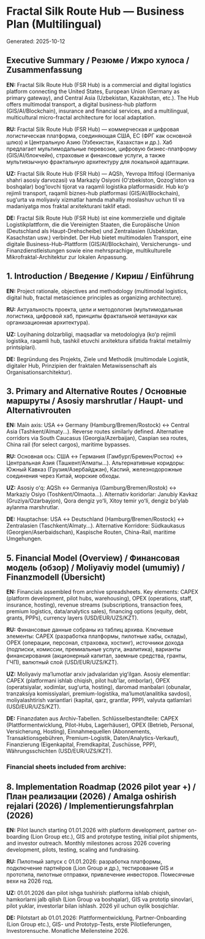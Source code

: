 # Fractal Silk Route Hub — Business Plan (Multilingual)

Generated: 2025-10-12

## Executive Summary / Резюме / Ижро хулоса / Zusammenfassung

**EN:** Fractal Silk Route Hub (FSR Hub) is a commercial and digital logistics platform connecting the United States, European Union (Germany as primary gateway), and Central Asia (Uzbekistan, Kazakhstan, etc.). The Hub offers multimodal transport, a digital business-hub platform (GIS/AI/Blockchain), insurance and financial services, and a multilingual, multicultural micro-fractal architecture for local adaptation.

**RU:** Fractal Silk Route Hub (FSR Hub) — коммерческая и цифровая логистическая платформа, соединяющая США, ЕС (ФРГ как основной шлюз) и Центральную Азию (Узбекистан, Казахстан и др.). Хаб предлагает мультимодальные перевозки, цифровую бизнес-платформу (GIS/AI/блокчейн), страховые и финансовые услуги, а также мультиязычную фрактальную архитектуру для локальной адаптации.

**UZ:** Fractal Silk Route Hub (FSR Hub) — AQSh, Yevropa Ittifoqi (Germaniya shahri asosiy darvozasi) va Markaziy Osiyoni (Oʻzbekiston, Qozogʻiston va boshqalar) bogʻlovchi tijorat va raqamli logistika platformasidir. Hub koʻp rejimli transport, raqamli biznes-hub platformasi (GIS/AI/Blockchain), sugʻurta va moliyaviy xizmatlar hamda mahalliy moslashuv uchun til va madaniyatga mos fraktal arxitekturani taklif etadi.

**DE:** Fractal Silk Route Hub (FSR Hub) ist eine kommerzielle und digitale Logistikplattform, die die Vereinigten Staaten, die Europäische Union (Deutschland als Haupt-Drehscheibe) und Zentralasien (Usbekistan, Kasachstan usw.) verbindet. Der Hub bietet multimodalen Transport, eine digitale Business-Hub-Plattform (GIS/AI/Blockchain), Versicherungs- und Finanzdienstleistungen sowie eine mehrsprachige, multikulturelle Mikrofraktal-Architektur zur lokalen Anpassung.

## 1. Introduction / Введение / Кириш / Einführung

**EN:** Project rationale, objectives and methodology (multimodal logistics, digital hub, fractal metascience principles as organizing architecture).

**RU:** Актуальность проекта, цели и методология (мультимодальная логистика, цифровой хаб, принципы фрактальной метанауки как организационная архитектура).

**UZ:** Loyihaning dolzarbligi, maqsadlar va metodologiya (koʻp rejimli logistika, raqamli hub, tashkil etuvchi arxitektura sifatida fraktal metailmiy printsiplari).

**DE:** Begründung des Projekts, Ziele und Methodik (multimodale Logistik, digitaler Hub, Prinzipien der fraktalen Metawissenschaft als Organisationsarchitektur).

## 3. Primary and Alternative Routes / Основные маршруты / Asosiy marshrutlar / Haupt- und Alternativrouten

**EN:** Main axis: USA ↔ Germany (Hamburg/Bremen/Rostock) ↔ Central Asia (Tashkent/Almaty...). Reverse routes similarly defined. Alternative corridors via South Caucasus (Georgia/Azerbaijan), Caspian sea routes, China rail (for select cargos), maritime bypasses.

**RU:** Основная ось: США ↔ Германия (Гамбург/Бремен/Росток) ↔ Центральная Азия (Ташкент/Алматы...). Альтернативные коридоры: Южный Кавказ (Грузия/Азербайджан), Каспий, железнодорожные соединения через Китай, морские обходы.

**UZ:** Asosiy oʻq: AQSh ↔ Germaniya (Gamburg/Bremen/Rostok) ↔ Markaziy Osiyo (Toshkent/Olmaota...). Alternativ koridorlar: Janubiy Kavkaz (Gruziya/Ozarbayjon), Qora dengiz yoʻli, Xitoy temir yoʻli, dengiz boʻylab aylanma marshrutlar.

**DE:** Hauptachse: USA ↔ Deutschland (Hamburg/Bremen/Rostock) ↔ Zentralasien (Taschkent/Almaty...). Alternative Korridore: Südkaukasus (Georgien/Aserbaidschan), Kaspische Routen, China-Rail, maritime Umgehungen.

## 5. Financial Model (Overview) / Финансовая модель (обзор) / Moliyaviy model (umumiy) / Finanzmodell (Übersicht)

**EN:** Financials assembled from archive spreadsheets. Key elements: CAPEX (platform development, pilot hubs, warehousing), OPEX (operations, staff, insurance, hosting), revenue streams (subscriptions, transaction fees, premium logistics, data/analytics sales), financing options (equity, debt, grants, PPPs), currency layers (USD/EUR/UZS/KZT).

**RU:** Финансовые данные собраны из таблиц архива. Ключевые элементы: CAPEX (разработка платформы, пилотные хабы, склады), OPEX (операции, персонал, страховка, хостинг), источники дохода (подписки, комиссии, премиальные услуги, аналитика), варианты финансирования (акционерный капитал, заемные средства, гранты, ГЧП), валютный слой (USD/EUR/UZS/KZT).

**UZ:** Moliyaviy maʼlumotlar arxiv jadvalaridan yigʻilgan. Asosiy elementlar: CAPEX (platformani ishlab chiqish, pilot hub'lar, omborlar), OPEX (operatsiyalar, xodimlar, sugʻurta, hosting), daromad manbalari (obunalar, tranzaksiya komissiyalari, premium-logistika, maʼlumot/analitika savdosi), moliyalashtirish variantlari (kapital, qarz, grantlar, PPP), valyuta qatlamlari (USD/EUR/UZS/KZT).

**DE:** Finanzdaten aus Archiv-Tabellen. Schlüsselbestandteile: CAPEX (Plattformentwicklung, Pilot-Hubs, Lagerhäuser), OPEX (Betrieb, Personal, Versicherung, Hosting), Einnahmequellen (Abonnements, Transaktionsgebühren, Premium-Logistik, Daten/Analytics-Verkauf), Finanzierung (Eigenkapital, Fremdkapital, Zuschüsse, PPP), Währungsschichten (USD/EUR/UZS/KZT).

### Financial sheets included from archive:



## 8. Implementation Roadmap (2026 pilot year +) / План реализации (2026) / Amalga oshirish rejalari (2026) / Implementierungsfahrplan (2026)

**EN:** Pilot launch starting 01.01.2026 with platform development, partner on-boarding (Lion Group etc.), GIS and prototype testing, initial pilot shipments, and investor outreach. Monthly milestones across 2026 covering development, pilots, testing, scaling and fundraising.

**RU:** Пилотный запуск с 01.01.2026: разработка платформы, подключение партнёров (Lion Group и др.), тестирование GIS и прототипа, пилотные отправки, привлечение инвесторов. Помесячные вехи на 2026 год.

**UZ:** 01.01.2026 dan pilot ishga tushirish: platforma ishlab chiqish, hamkorlarni jalb qilish (Lion Group va boshqalar), GIS va prototip sinovlari, pilot yuklar, investorlar bilan ishlash. 2026 yil uchun oylik bosqichlar.

**DE:** Pilotstart ab 01.01.2026: Plattformentwicklung, Partner-Onboarding (Lion Group etc.), GIS- und Prototyp-Tests, erste Pilotlieferungen, Investorensuche. Monatliche Meilensteine 2026.

